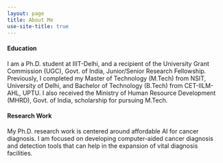 ```yaml
---
layout: page
title: About Me
use-site-title: true
---
```


<h4>Education</h4> <p>I am a Ph.D. student at IIIT-Delhi, and a recipient of the University Grant Commission (UGC), Govt. of India, Junior/Senior Research Fellowship. Previously, I completed my Master of Technology (M.Tech) from NSIT, University of Delhi, and  Bachelor of Technology (B.Tech)  from CET-IILM-AHL, UPTU. I also received the Ministry of Human Resource Development (MHRD), Govt. of India, scholarship for pursuing M.Tech. </p>

<h4>Research Work</h4> <p>My Ph.D. research work is centered around affordable AI for cancer diagnosis. I am focused on developing computer-aided cancer diagnosis and detection tools that can help in the expansion of vital diagnosis facilities. </p>
